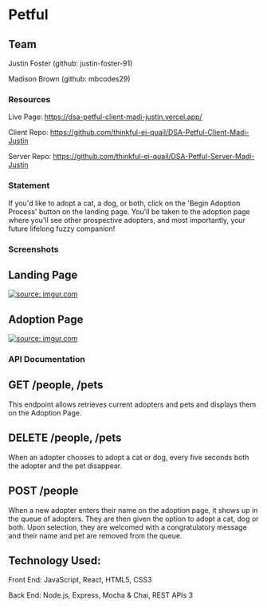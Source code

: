 # Petful

## Team

Justin Foster (github: justin-foster-91)

Madison Brown (github: mbcodes29)

### Resources

Live Page: https://dsa-petful-client-madi-justin.vercel.app/

Client Repo: https://github.com/thinkful-ei-quail/DSA-Petful-Client-Madi-Justin

Server Repo: https://github.com/thinkful-ei-quail/DSA-Petful-Server-Madi-Justin

### Statement

If you'd like to adopt a cat, a dog, or both, click on the 'Begin Adoption Process' button on the landing page. You'll be taken to the adoption page where you'll see other prospective adopters, and most importantly, your future lifelong fuzzy companion!

### Screenshots

## Landing Page

<a href="https://imgur.com/viV3g6S"><img src="https://i.imgur.com/viV3g6S.png" title="source: imgur.com" /></a>

## Adoption Page

<a href="https://imgur.com/EYps878"><img src="https://i.imgur.com/EYps878.png" title="source: imgur.com" /></a>

### API Documentation

## GET /people, /pets

This endpoint allows retrieves current adopters and pets and displays them on the Adoption Page.

## DELETE /people, /pets

When an adopter chooses to adopt a cat or dog, every five seconds both the adopter and the pet disappear.

## POST /people

When a new adopter enters their name on the adoption page, it shows up in the queue of adopters. They are then given the option to adopt a cat, dog or both. Upon selection, they are welcomed with a congratulatory message and their name and pet are removed from the queue.

## Technology Used:

Front End: JavaScript, React, HTML5, CSS3

Back End: Node.js, Express, Mocha & Chai, REST APIs 3
